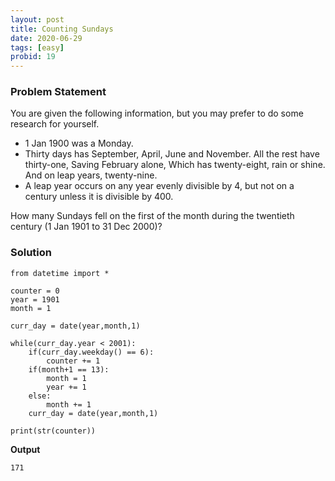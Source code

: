 ```yaml
---
layout: post
title: Counting Sundays
date: 2020-06-29
tags: [easy]
probid: 19
---
```


### Problem Statement

You are given the following information, but you may prefer to do some research for yourself.

- 1 Jan 1900 was a Monday.
- Thirty days has September, April, June and November. All the rest have thirty-one, Saving February alone, Which has twenty-eight, rain or shine. And on leap years, twenty-nine.
- A leap year occurs on any year evenly divisible by 4, but not on a century unless it is divisible by 400.



How many Sundays fell on the first of the month during the twentieth century (1 Jan 1901 to 31 Dec 2000)?


### Solution

```
from datetime import *

counter = 0
year = 1901
month = 1

curr_day = date(year,month,1)

while(curr_day.year < 2001):
	if(curr_day.weekday() == 6):
		counter += 1
	if(month+1 == 13):
		month = 1
		year += 1
	else:
		month += 1
	curr_day = date(year,month,1)

print(str(counter))
```

**Output**

```
171
```
